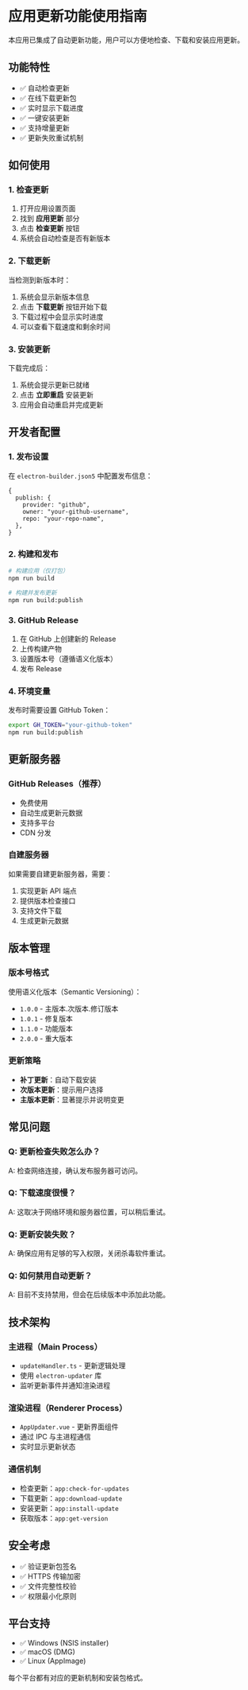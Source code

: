 # 应用更新功能使用指南

本应用已集成了自动更新功能，用户可以方便地检查、下载和安装应用更新。

## 功能特性

- ✅ 自动检查更新
- ✅ 在线下载更新包
- ✅ 实时显示下载进度
- ✅ 一键安装更新
- ✅ 支持增量更新
- ✅ 更新失败重试机制

## 如何使用

### 1. 检查更新

1. 打开应用设置页面
2. 找到 **应用更新** 部分
3. 点击 **检查更新** 按钮
4. 系统会自动检查是否有新版本

### 2. 下载更新

当检测到新版本时：

1. 系统会显示新版本信息
2. 点击 **下载更新** 按钮开始下载
3. 下载过程中会显示实时进度
4. 可以查看下载速度和剩余时间

### 3. 安装更新

下载完成后：

1. 系统会提示更新已就绪
2. 点击 **立即重启** 安装更新
3. 应用会自动重启并完成更新

## 开发者配置

### 1. 发布设置

在 `electron-builder.json5` 中配置发布信息：

```json5
{
  publish: {
    provider: "github",
    owner: "your-github-username",
    repo: "your-repo-name",
  },
}
```

### 2. 构建和发布

```bash
# 构建应用（仅打包）
npm run build

# 构建并发布更新
npm run build:publish
```

### 3. GitHub Release

1. 在 GitHub 上创建新的 Release
2. 上传构建产物
3. 设置版本号（遵循语义化版本）
4. 发布 Release

### 4. 环境变量

发布时需要设置 GitHub Token：

```bash
export GH_TOKEN="your-github-token"
npm run build:publish
```

## 更新服务器

### GitHub Releases（推荐）

- 免费使用
- 自动生成更新元数据
- 支持多平台
- CDN 分发

### 自建服务器

如果需要自建更新服务器，需要：

1. 实现更新 API 端点
2. 提供版本检查接口
3. 支持文件下载
4. 生成更新元数据

## 版本管理

### 版本号格式

使用语义化版本（Semantic Versioning）：

- `1.0.0` - 主版本.次版本.修订版本
- `1.0.1` - 修复版本
- `1.1.0` - 功能版本
- `2.0.0` - 重大版本

### 更新策略

- **补丁更新**：自动下载安装
- **次版本更新**：提示用户选择
- **主版本更新**：显著提示并说明变更

## 常见问题

### Q: 更新检查失败怎么办？

A: 检查网络连接，确认发布服务器可访问。

### Q: 下载速度很慢？

A: 这取决于网络环境和服务器位置，可以稍后重试。

### Q: 更新安装失败？

A: 确保应用有足够的写入权限，关闭杀毒软件重试。

### Q: 如何禁用自动更新？

A: 目前不支持禁用，但会在后续版本中添加此功能。

## 技术架构

### 主进程（Main Process）

- `updateHandler.ts` - 更新逻辑处理
- 使用 `electron-updater` 库
- 监听更新事件并通知渲染进程

### 渲染进程（Renderer Process）

- `AppUpdater.vue` - 更新界面组件
- 通过 IPC 与主进程通信
- 实时显示更新状态

### 通信机制

- 检查更新：`app:check-for-updates`
- 下载更新：`app:download-update`
- 安装更新：`app:install-update`
- 获取版本：`app:get-version`

## 安全考虑

- ✅ 验证更新包签名
- ✅ HTTPS 传输加密
- ✅ 文件完整性校验
- ✅ 权限最小化原则

## 平台支持

- ✅ Windows (NSIS installer)
- ✅ macOS (DMG)
- ✅ Linux (AppImage)

每个平台都有对应的更新机制和安装包格式。
